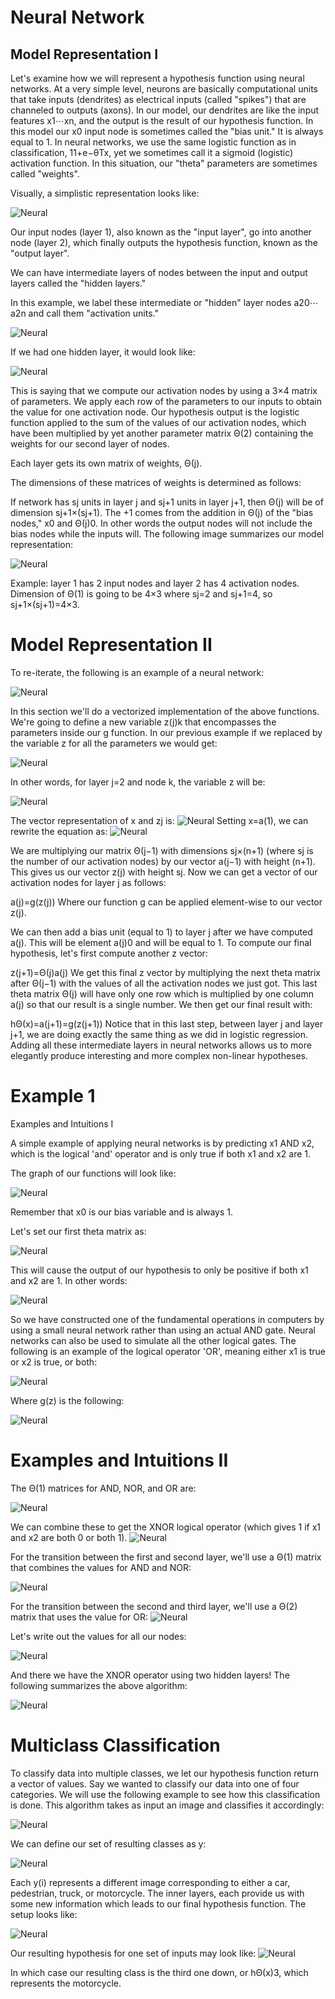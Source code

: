 # Neural Network


## Model Representation I

Let's examine how we will represent a hypothesis function using neural networks. At a very simple level, neurons are basically computational units that take inputs (dendrites) as electrical inputs (called "spikes") that are channeled to outputs (axons). In our model, our dendrites are like the input features x1⋯xn, and the output is the result of our hypothesis function. In this model our x0 input node is sometimes called the "bias unit." It is always equal to 1. In neural networks, we use the same logistic function as in classification, 11+e−θTx, yet we sometimes call it a sigmoid (logistic) activation function. In this situation, our "theta" parameters are sometimes called "weights".

Visually, a simplistic representation looks like:


![Neural](https://github.com/nudelx/ML/blob/master/week4/img/1.png)


Our input nodes (layer 1), also known as the "input layer", go into another node (layer 2), which finally outputs the hypothesis function, known as the "output layer".

We can have intermediate layers of nodes between the input and output layers called the "hidden layers."

In this example, we label these intermediate or "hidden" layer nodes a20⋯a2n and call them "activation units."

![Neural](https://github.com/nudelx/ML/blob/master/week4/img/2.png)


If we had one hidden layer, it would look like:

![Neural](https://github.com/nudelx/ML/blob/master/week4/img/3.png)

This is saying that we compute our activation nodes by using a 3×4 matrix of parameters. We apply each row of the parameters to our inputs to obtain the value for one activation node. Our hypothesis output is the logistic function applied to the sum of the values of our activation nodes, which have been multiplied by yet another parameter matrix Θ(2) containing the weights for our second layer of nodes.

Each layer gets its own matrix of weights, Θ(j).

The dimensions of these matrices of weights is determined as follows:

If network has sj units in layer j and sj+1 units in layer j+1, then Θ(j) will be of dimension sj+1×(sj+1).
The +1 comes from the addition in Θ(j) of the "bias nodes," x0 and Θ(j)0. In other words the output nodes will not include the bias nodes while the inputs will. The following image summarizes our model representation:


![Neural](https://github.com/nudelx/ML/blob/master/week4/img/4.png)


Example: layer 1 has 2 input nodes and layer 2 has 4 activation nodes. Dimension of Θ(1) is going to be 4×3 where sj=2 and sj+1=4, so sj+1×(sj+1)=4×3.



# Model Representation II

To re-iterate, the following is an example of a neural network:

![Neural](https://github.com/nudelx/ML/blob/master/week4/img/5.png)

In this section we'll do a vectorized implementation of the above functions. We're going to define a new variable z(j)k that encompasses the parameters inside our g function. In our previous example if we replaced by the variable z for all the parameters we would get:

![Neural](https://github.com/nudelx/ML/blob/master/week4/img/6.png)

In other words, for layer j=2 and node k, the variable z will be:


![Neural](https://github.com/nudelx/ML/blob/master/week4/img/7.png)

The vector representation of x and zj is:
![Neural](https://github.com/nudelx/ML/blob/master/week4/img/8.png)
Setting x=a(1), we can rewrite the equation as:
![Neural](https://github.com/nudelx/ML/blob/master/week4/img/9.png)

We are multiplying our matrix Θ(j−1) with dimensions sj×(n+1) (where sj is the number of our activation nodes) by our vector a(j−1) with height (n+1). This gives us our vector z(j) with height sj. Now we can get a vector of our activation nodes for layer j as follows:

a(j)=g(z(j))
Where our function g can be applied element-wise to our vector z(j).

We can then add a bias unit (equal to 1) to layer j after we have computed a(j). This will be element a(j)0 and will be equal to 1. To compute our final hypothesis, let's first compute another z vector:

z(j+1)=Θ(j)a(j)
We get this final z vector by multiplying the next theta matrix after Θ(j−1) with the values of all the activation nodes we just got. This last theta matrix Θ(j) will have only one row which is multiplied by one column a(j) so that our result is a single number. We then get our final result with:

hΘ(x)=a(j+1)=g(z(j+1))
Notice that in this last step, between layer j and layer j+1, we are doing exactly the same thing as we did in logistic regression. Adding all these intermediate layers in neural networks allows us to more elegantly produce interesting and more complex non-linear hypotheses.





# Example 1



Examples and Intuitions I

A simple example of applying neural networks is by predicting x1 AND x2, which is the logical 'and' operator and is only true if both x1 and x2 are 1.

The graph of our functions will look like:

![Neural](https://github.com/nudelx/ML/blob/master/week4/img/10.png)


Remember that x0 is our bias variable and is always 1.

Let's set our first theta matrix as:

![Neural](https://github.com/nudelx/ML/blob/master/week4/img/11.png)

This will cause the output of our hypothesis to only be positive if both x1 and x2 are 1. In other words:

![Neural](https://github.com/nudelx/ML/blob/master/week4/img/12.png)


So we have constructed one of the fundamental operations in computers by using a small neural network rather than using an actual AND gate. Neural networks can also be used to simulate all the other logical gates. The following is an example of the logical operator 'OR', meaning either x1 is true or x2 is true, or both:

![Neural](https://github.com/nudelx/ML/blob/master/week4/img/13.png)


Where g(z) is the following:

![Neural](https://github.com/nudelx/ML/blob/master/week4/img/14.png)



# Examples and Intuitions II

The Θ(1) matrices for AND, NOR, and OR are:

![Neural](https://github.com/nudelx/ML/blob/master/week4/img/15.png)


We can combine these to get the XNOR logical operator (which gives 1 if x1 and x2 are both 0 or both 1).
![Neural](https://github.com/nudelx/ML/blob/master/week4/img/16.png)

For the transition between the first and second layer, we'll use a Θ(1) matrix that combines the values for AND and NOR:

![Neural](https://github.com/nudelx/ML/blob/master/week4/img/17.png)

For the transition between the second and third layer, we'll use a Θ(2) matrix that uses the value for OR:
![Neural](https://github.com/nudelx/ML/blob/master/week4/img/18.png)

Let's write out the values for all our nodes:

![Neural](https://github.com/nudelx/ML/blob/master/week4/img/19.png)


And there we have the XNOR operator using two hidden layers! The following summarizes the above algorithm:


![Neural](https://github.com/nudelx/ML/blob/master/week4/img/20.png)



# Multiclass Classification


To classify data into multiple classes, we let our hypothesis function return a vector of values. Say we wanted to classify our data into one of four categories. We will use the following example to see how this classification is done. This algorithm takes as input an image and classifies it accordingly:

![Neural](https://github.com/nudelx/ML/blob/master/week4/img/21.png)

We can define our set of resulting classes as y:

![Neural](https://github.com/nudelx/ML/blob/master/week4/img/22.png)

Each y(i) represents a different image corresponding to either a car, pedestrian, truck, or motorcycle. The inner layers, each provide us with some new information which leads to our final hypothesis function. The setup looks like:

![Neural](https://github.com/nudelx/ML/blob/master/week4/img/23.png)


Our resulting hypothesis for one set of inputs may look like:
![Neural](https://github.com/nudelx/ML/blob/master/week4/img/24.png)

In which case our resulting class is the third one down, or hΘ(x)3, which represents the motorcycle.
